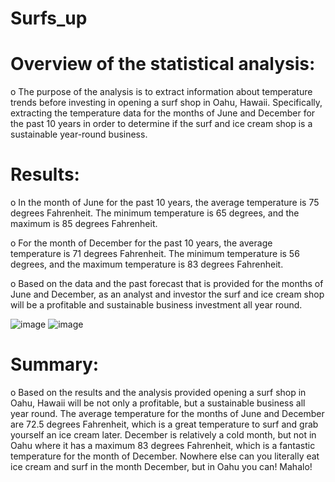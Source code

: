 # Surfs_up
# Overview of the statistical analysis:

o	The purpose of the analysis is to extract information about temperature trends before investing in opening a surf shop in Oahu, Hawaii. Specifically, extracting the temperature data for the months of June and December for the past 10 years in order to determine if the surf and ice cream shop is a sustainable year-round business. 

# Results:

o	In the month of June for the past 10 years, the average temperature is 75 degrees Fahrenheit. The minimum temperature is 65 degrees, and the maximum is 85 degrees Fahrenheit. 

o	For the month of December for the past 10 years, the average temperature is 71 degrees Fahrenheit. The minimum temperature is 56 degrees, and the maximum temperature is 83 degrees Fahrenheit. 

o	Based on the data and the past forecast that is provided for the months of June and December, as an analyst and investor the surf and ice cream shop will be a profitable and sustainable business investment all year round. 

![image](https://user-images.githubusercontent.com/91576834/147303951-bc2f8976-041e-4e46-bd2a-0bb12dd364f7.png)
![image](https://user-images.githubusercontent.com/91576834/147303963-2aa9cd52-d383-4ee1-98de-3151271a94bb.png)

# Summary:

o	Based on the results and the analysis provided opening a surf shop in Oahu, Hawaii will be not only a profitable, but a sustainable business all year round. The average temperature for the months of June and December are 72.5 degrees Fahrenheit, which is a great temperature to surf and grab yourself an ice cream later. December is relatively a cold month, but not in Oahu where it has a maximum 83 degrees Fahrenheit, which is a fantastic temperature for the month of December. Nowhere else can you literally eat ice cream and surf in the month December, but in Oahu you can! Mahalo!
